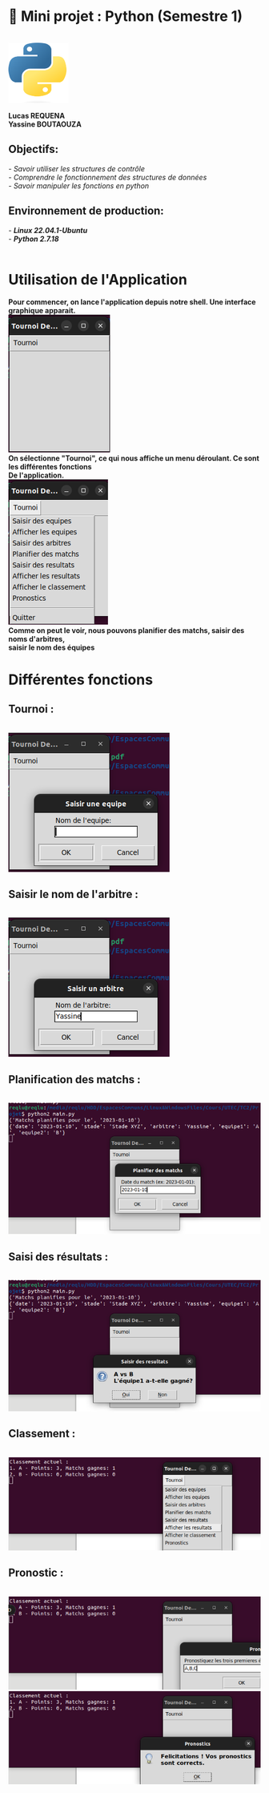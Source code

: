 # 🐍 Mini projet : Python (Semestre 1)
<br>
<img src="https://github.com/rqlcs/UTEC77/blob/main/TC2/Projets/Python/assets/python.svg.png" width="120" height="120">
<br>

**Lucas REQUENA**<br>
**Yassine BOUTAOUZA**

## Objectifs:
*- Savoir utiliser les structures de contrôle*<br>
*- Comprendre le fonctionnement des structures de données*<br>
*- Savoir manipuler les fonctions en python*
<br>
## Environnement de production:
*- **Linux 22.04.1-Ubuntu***<br>
*- **Python 2.7.18***
<br><br>
# Utilisation de l'Application
**Pour commencer, on lance l'application depuis notre shell. Une interface graphique apparait.** <br>
<img src="https://github.com/rqlcs/UTEC77/blob/main/TC2/Projets/Python/assets/1.png"><br>
**On sélectionne "Tournoi", ce qui nous affiche un menu déroulant. Ce sont les différentes fonctions**<br>
**De l'application.**<br>
<img src="https://github.com/rqlcs/UTEC77/blob/main/TC2/Projets/Python/assets/2.png"><br>
**Comme on peut le voir, nous pouvons planifier des matchs, saisir des noms d'arbitres,** <br> **saisir le nom des équipes**<br>
# Différentes fonctions 
## Tournoi :
<br>
<img src="https://github.com/rqlcs/UTEC77/blob/main/TC2/Projets/Python/assets/3.png">
<br>

## Saisir le nom de l'arbitre :
<br>
<img src="https://github.com/rqlcs/UTEC77/blob/main/TC2/Projets/Python/assets/4.png">
<br>

## Planification des matchs :
<br>
<img src="https://github.com/rqlcs/UTEC77/blob/main/TC2/Projets/Python/assets/5.png">
<br>

## Saisi des résultats :
<br>
<img src="https://github.com/rqlcs/UTEC77/blob/main/TC2/Projets/Python/assets/6.png">
<br>

## Classement :
<br>
<img src="https://github.com/rqlcs/UTEC77/blob/main/TC2/Projets/Python/assets/7.png">
<br>

## Pronostic :
<br>
<img src="https://github.com/rqlcs/UTEC77/blob/main/TC2/Projets/Python/assets/8.png">
<br>
<img src="https://github.com/rqlcs/UTEC77/blob/main/TC2/Projets/Python/assets/9.png">
